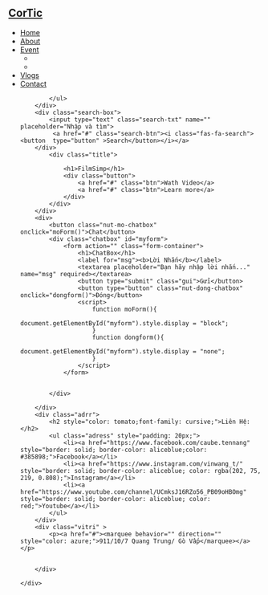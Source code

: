 <!DOCTYPE html>
<html lang="en">
<head>
    <meta charset="UTF-8">
    <meta http-equiv="X-UA-Compatible" content="IE=edge">
    <meta name="viewport" content="width=device-width, initial-scale=1.0">
    <title>Cortic.vn</title>
    <link rel="stylesheet" href="css/style.css">
    <link rel="icons" href="anh/pexels-photo-1591447.jpeg">
    
</head>
<body>
    <div class="main">
        <div class="navbar">
            <h2 class="logo"><a href="index.html">CorTic</a></h2>
        </div>
        <div class="menu">
            <ul class="hmenu">
                <li><a href="index.html">Home</a></li>
                <li><a href="webcon/About.html">About</a></li>
                <li><a href="#">Event</a>
                    <ul class="sub-menu">
                        <li><a style="margin-left: -110%;" href="webcon/Free.html">Freefilm</a></li>
                        <li><a style="margin-left: -110%;" href="webcon/byfilm.html">Byfilm</a></li>
                    </ul>
                </li>
                <li><a href="#">Vlogs</a></li>
                <li><a href="#">Contact</a></li>

            </ul>
        </div>
        <div class="search-box">
            <input type="text" class="search-txt" name="" placeholder="Nhập và tìm">
             <a href="#" class="search-btn"><i class="fas-fa-search"><button  type="button" >Search</button></i></a>
        </div>
            <div class="title">

                <h1>FilmSimp</h1> 
                <div class="button">
                    <a href="#" class="btn">Wath Video</a>
                    <a href="#" class="btn">Learn more</a>
                </div>
            </div>
        </div>
        <div>
            <button class="nut-mo-chatbox" onclick="moForm()">Chat</button>
            <div class="chatbox" id="myform">
                <form action="" class="form-container">
                    <h1>ChatBox</h1>
                    <label for="msg"><b>Lời Nhắn</b></label>
                    <textarea placeholder="Bạn hãy nhập lời nhắn..." name="msg" required></textarea>
                    <button type="submit" class="gui">Gửi</button>
                    <button type="button" class="nut-dong-chatbox" onclick="dongform()">Đóng</button>
                    <script>
                        function moForm(){
                             document.getElementById("myform").style.display = "block";
                        }
                        function dongform(){         
                            document.getElementById("myform").style.display = "none";
                        }
                    </script>
                </form>


            </div>
            
        </div>
        <div class="adrr">
            <h2 style="color: tomato;font-family: cursive;">Liên Hệ: </h2>
            <ul class="adress" style="padding: 20px;">
                <li><a href="https://www.facebook.com/caube.tennang" style="border: solid; border-color: aliceblue;color: #385898;">Facebook</a></li>
                <li><a href="https://www.instagram.com/vinwang_t/" style="border: solid; border-color: aliceblue; color: rgba(202, 75, 219, 0.808);">Instagram</a></li>
                <li><a href="https://www.youtube.com/channel/UCmksJ16RZo56_PB09oHBOmg" style="border: solid; border-color: aliceblue; color: red;">Youtube</a></li>
            </ul>
        </div>
        <div class="vitri" >
            <p><a href="#"><marquee behavior="" direction="" style="color: azure;">911/10/7 Quang Trung/ Gò Vấp</marquee></a></p>


        </div>
       
    </div>
    
</body>
</html>
